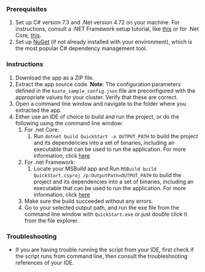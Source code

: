 ### Prerequisites

1. Set up C# version 7.3 and .Net version 4.72 on your machine. For instructions, consult a .NET Framework setup tutorial, like [this](https://docs.microsoft.com/en-us/dotnet/framework/install/guide-for-developers) or for .Net Core, [this](https://docs.microsoft.com/en-us/dotnet/core/install/windows?tabs=net60).
2. Set up [NuGet](https://docs.microsoft.com/en-us/nuget/what-is-nuget) (if not already installed with your environment), which is the most popular C# dependency management tool.

### Instructions

1. Download the app as a ZIP file.
2. Extract the app source code.
   **Note**: The configuration parameters defined in the `kusto_sample_config.json` file are preconfigured with the appropriate values for your cluster. Verify that these are correct.
3. Open a command line window and navigate to the folder where you extracted the app.
4. Either use an IDE of choice to build and run the project, or do the following using the command line window:
    1. For .net Core:
        1. Run `dotnet build QuickStart -o OUTPUT_PATH` to build the project and its dependencies into a set of binaries, including an executable that can be used to run the application. For more information, click [here](https://docs.microsoft.com/en-us/dotnet/core/tools/dotnet-build)
    2. For .net Framework:
        1. Locate your MSBuild app and Run `MSBuild build QuickStart.csproj /p:OutputPath=OUTPUT_PATH` to build the project and its dependencies into a set of binaries, including an executable that can be used to run the application. For more information, click [here](https://docs.microsoft.com/en-us/visualstudio/msbuild/msbuild-command-line-reference?view=vs-2022)
    3. Make sure the build succeeded without any errors.
    4. Go to your selected output path, and run the exe file from the command line window with `QuickStart.exe` or just double click it from the file explorer.

### Troubleshooting

-   If you are having trouble running the script from your IDE, first check if the script runs from command line, then consult the troubleshooting references of your IDE.
